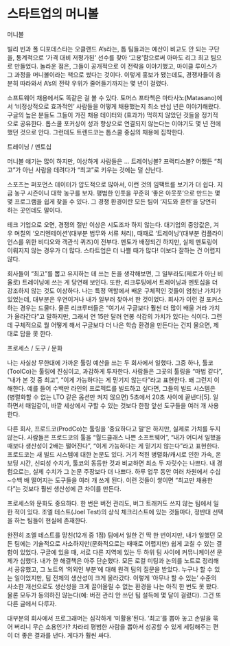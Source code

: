 # 스타트업의 머니볼

머니볼

빌리 빈과 폴 디포데스타는 오클랜드 A’s라는, 톱 팀들과는 예산이 비교도 안 되는 구단을, 통계적으로 ‘가격 대비 저평가된’ 선수를 찾아 ‘고용’함으로써 아마도 리그 최고 팀으로 만들었다. 놀라운 점은, 그들이 공개적으로 이 전략을 이야기했고, 마이클 루이스가 그 과정을 머니볼이라는 책으로 썼다는 것이다. 이렇게 홍보가 됐는데도, 경쟁자들이 충분히 따라와서 A’s의 전략 우위가 줄어들기까지는 몇 년이 걸렸다.

소프트웨어 채용에서도 똑같은 걸 볼 수 있다. 토머스 프타첵은 마타사노(Matasano)에서 ‘비정상적으로 효과적인’ 사람들을 어떻게 채용했는지 최소 반십 년은 이야기해왔다. 구글의 높은 분들도 그들이 가진 채용 데이터와 (효과가) 먹히지 않았던 것들을 정기적으로 공유한다. 톱스쿨 포커싱이 성과 향상으로 연결되지 않는다는 이야기도 몇 년 전에 했던 것으로 안다. 그런데도 트렌드코는 톱스쿨 중심의 채용에 집착한다.

트레이닝 / 멘토십

머니볼 얘기는 많이 하지만, 이상하게 사람들은 … 트레이닝볼? 프랙티스볼? 어쨌든 “최고”가 아닌 사람을 데려다가 “최고”로 키우는 것에는 덜 신난다.

스포츠는 퍼포먼스 데이터가 압도적으로 많아서, 이런 것의 임팩트를 보기가 더 쉽다. 지금 농구 시즌이니 대학 농구를 보자. 평범한 인풋을 꾸준히 ‘좋은 아웃풋’으로 만드는 몇몇 프로그램을 쉽게 찾을 수 있다. 그 경쟁 환경이란 모든 팀이 ‘지도와 훈련’을 당연히 하는 곳인데도 말이다.

테크 기업으로 오면, 경쟁의 절반 이상은 시도조차 하지 않는다. 대기업의 중앙값은, 겨우 며칠의 ‘오리엔테이션’(대부분 법무와 서류 처리), 때때로 ‘트레이닝’(대부분 컴플라이언스를 위한 비디오와 객관식 퀴즈)이 전부다. 멘토가 배정되긴 하지만, 실제 멘토링이 이뤄지지 않는 경우가 더 많다. 스타트업은 더 나쁠 때가 많다! 이보다 잘하는 건 어렵지 않다.

회사들이 “최고”를 뽑고 유지하는 데 쓰는 돈을 생각해보면, 그 일부라도(제로가 아닌 비율로) 트레이닝에 쓰는 게 당연해 보인다. 또한, 리크루팅에서 트레이닝과 멘토십을 더 강조하지 않는 것도 이상하다. 나는 특정 역할에서 배운 구체적인 것들이 엄청난 가치가 있었는데, 대부분은 우연이거나 내가 일부러 찾아서 한 것이었다. 회사가 이런 걸 포커스하는 경우는 드물다. 물론 리크루터들은 “여기서 구글보다 훨씬 더 많이 배울 거라 가치가 올라간다”고 말하지만, 그래서 연 15만 달러 연봉 삭감의 가치가 있다는 식이다. 그런데 구체적으로 뭘 어떻게 해서 구글보다 더 나은 학습 환경을 만든다는 건지 물으면, 제대로 답을 못 한다.

프로세스 / 도구 / 문화

나는 사실상 무한대에 가까운 툴링 예산을 쓰는 두 회사에서 일했다. 그중 하나, 툴코(ToolCo)는 툴링에 진심이고, 과감하게 투자한다. 사람들은 그곳의 툴링을 “마법 같다”, “내가 본 것 중 최고”, “이게 가능하다는 게 믿기지 않는다”라고 표현한다. 왜 그런지 이해한다. 예를 들어 수백만 라인의 프로젝트를 빌드하고 싶다면, 그들의 빌드 시스템은 (병렬화할 수 없는 LTO 같은 옵션만 켜지 않으면) 5초에서 20초 사이에 끝낸다[5]. 일하면서 매일같이, 바깥 세상에서 구할 수 있는 것보다 한참 앞선 도구들을 여러 개 사용한다.

다른 회사, 프로드코(ProdCo)는 툴링을 ‘중요하다고 말’은 하지만, 실제로 가치를 두지 않는다. 사람들은 프로드코의 툴을 “월드클래스 나쁜 소프트웨어”, “내가 어디서 일했을 때보다 생산성이 2배는 떨어진다”, “이게 가능하다는 게 믿기지 않는다”라고 표현한다. 프로드코는 새 빌드 시스템에 대한 논문도 있다. 거기 적힌 병렬화/캐시로 인한 가속, 온보딩 시간, 신뢰성 수치가, 툴코의 동등한 것과 비교하면 최소 두 자릿수는 나쁘다. 내 경험으로는, 실제 수치가 그 논문 주장보다 더 나쁘다. 하루 업무 동안 여러 차원에서 수십~수백 배 떨어지는 도구들을 여러 개 쓰게 된다. 이런 것들이 쌓이면 “최고만 채용한다”는 것보다 훨씬 생산성에 큰 차이를 만든다.

프로세스와 문화도 중요하다. 한 번은 버전 관리도, 버그 트래커도 쓰지 않는 팀에서 일한 적이 있다. 조엘 테스트(Joel Test)의 상식 체크리스트에 있는 것들마다, 정반대 선택을 하는 팀들이 현실에 존재한다.

완전히 조엘 테스트를 망친(12개 중 1점) 팀에서 일한 건 딱 한 번이지만, 내가 일했던 모든 팀에는 기술적으로 사소하지만(문화적으로는 때때로 어렵지만) 쉽게 고칠 수 있는 결함이 있었다. 구글에 있을 때, 서로 다른 지역에 있는 두 하위 팀 사이에 커뮤니케이션 문제가 심했다. 내가 한 해결책은 아주 단순했다. 모든 로컬 미팅과 논의를 노트로 정리해서 공유했고, 그 노트의 ‘의외인 부분’에 대해 원격 팀의 질문을 받았다. 누구나 할 수 있는 일이었지만, 팀 전체의 생산성이 크게 올라갔다. 이렇게 ‘아무나 할 수 있는’ 수준의 사소한 개선으로도 생산성을 크게 끌어올릴 수 없는 환경을 나는 아직 한 번도 못 봤다. 물론 모두가 동의하진 않는다(예: 버전 관리 안 쓰던 팀 설득에 몇 달이 걸렸다). 그건 또 다른 글에서 다루자.

대부분의 회사에서 프로그래머는 심각하게 ‘미활용’된다. ‘최고’를 뽑아 놓고 손발을 묶어 버리니 무슨 소용인가? 차라리 평범한 사람을 뽑아서 성공할 수 있게 세팅해주는 편이 더 좋은 결과를 낸다. 게다가 훨씬 싸다.